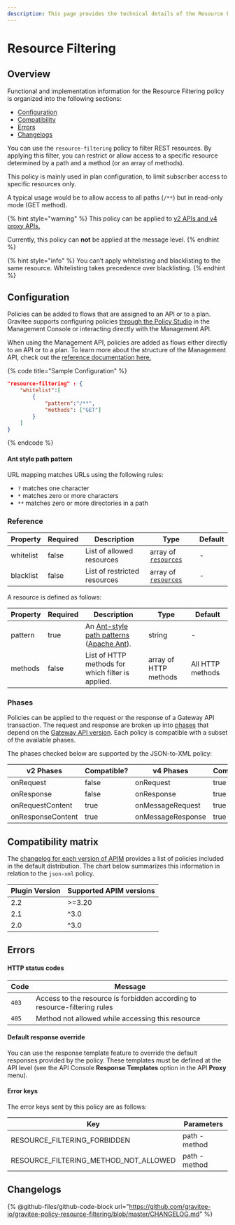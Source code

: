 ```yaml
---
description: This page provides the technical details of the Resource Filtering policy
---
```


# Resource Filtering

## Overview

Functional and implementation information for the Resource Filtering policy is organized into the following sections:

* [Configuration](resource-filtering.md#configuration)
* [Compatibility](resource-filtering.md#compatibility-matrix)
* [Errors](resource-filtering.md#errors)
* [Changelogs](resource-filtering.md#changelogs)

You can use the `resource-filtering` policy to filter REST resources. By applying this filter, you can restrict or allow access to a specific resource determined by a path and a method (or an array of methods).

This policy is mainly used in plan configuration, to limit subscriber access to specific resources only.

A typical usage would be to allow access to all paths (`/**`) but in read-only mode (GET method).

{% hint style="warning" %}
This policy can be applied to [v2 APIs and v4 proxy APIs.](../../overview/gravitee-api-definitions-and-execution-engines.md)

Currently, this policy can **not** be applied at the message level.
{% endhint %}

{% hint style="info" %}
You can’t apply whitelisting and blacklisting to the same resource. Whitelisting takes precedence over blacklisting.
{% endhint %}

## Configuration

Policies can be added to flows that are assigned to an API or to a plan. Gravitee supports configuring policies [through the Policy Studio](../../guides/policy-design/) in the Management Console or interacting directly with the Management API.

When using the Management API, policies are added as flows either directly to an API or to a plan. To learn more about the structure of the Management API, check out the [reference documentation here.](../management-api-reference/)

{% code title="Sample Configuration" %}
```json
"resource-filtering" : {
    "whitelist":[
        {
            "pattern":"/**",
            "methods": ["GET"]
        }
    ]
}
```
{% endcode %}

#### **Ant style path pattern**

URL mapping matches URLs using the following rules:

* `?` matches one character
* `*` matches zero or more characters
* `**` matches zero or more directories in a path

### Reference

<table><thead><tr><th>Property</th><th data-type="checkbox">Required</th><th>Description</th><th>Type</th><th>Default</th></tr></thead><tbody><tr><td>whitelist</td><td>false</td><td>List of allowed resources</td><td>array of <a href="https://docs.gravitee.io/apim/3.x/apim_policies_resource_filtering.html#gravitee-policy-resource-filtering-resource"><code>resources</code></a></td><td>-</td></tr><tr><td>blacklist</td><td>false</td><td>List of restricted resources</td><td>array of <a href="https://docs.gravitee.io/apim/3.x/apim_policies_resource_filtering.html#gravitee-policy-resource-filtering-resource"><code>resources</code></a></td><td>-</td></tr></tbody></table>

A resource is defined as follows:

<table><thead><tr><th>Property</th><th data-type="checkbox">Required</th><th>Description</th><th>Type</th><th>Default</th></tr></thead><tbody><tr><td>pattern</td><td>true</td><td>An <a href="https://docs.gravitee.io/apim/3.x/apim_policies_resource_filtering.html#gravitee-policy-resource-filtering-ant">Ant-style path patterns</a> (<a href="http://ant.apache.org/">Apache Ant</a>).</td><td>string</td><td>-</td></tr><tr><td>methods</td><td>false</td><td>List of HTTP methods for which filter is applied.</td><td>array of HTTP methods</td><td>All HTTP methods</td></tr></tbody></table>

### Phases

Policies can be applied to the request or the response of a Gateway API transaction. The request and response are broken up into [phases](broken-reference) that depend on the [Gateway API version](../../overview/gravitee-api-definitions-and-execution-engines.md). Each policy is compatible with a subset of the available phases.

The phases checked below are supported by the JSON-to-XML policy:

<table data-full-width="false"><thead><tr><th width="209">v2 Phases</th><th width="139" data-type="checkbox">Compatible?</th><th width="188.41136671177264">v4 Phases</th><th data-type="checkbox">Compatible?</th></tr></thead><tbody><tr><td>onRequest</td><td>false</td><td>onRequest</td><td>true</td></tr><tr><td>onResponse</td><td>false</td><td>onResponse</td><td>true</td></tr><tr><td>onRequestContent</td><td>true</td><td>onMessageRequest</td><td>true</td></tr><tr><td>onResponseContent</td><td>true</td><td>onMessageResponse</td><td>true</td></tr></tbody></table>

## Compatibility matrix

The [changelog for each version of APIM](../../releases-and-changelogs/changelogs/) provides a list of policies included in the default distribution. The chart below summarizes this information in relation to the `json-xml` policy.

<table data-full-width="false"><thead><tr><th>Plugin Version</th><th>Supported APIM versions</th></tr></thead><tbody><tr><td>2.2</td><td>>=3.20</td></tr><tr><td>2.1</td><td>^3.0</td></tr><tr><td>2.0</td><td>^3.0</td></tr></tbody></table>

## Errors

#### HTTP status codes

| Code  | Message                                                                   |
| ----- | ------------------------------------------------------------------------- |
| `403` | Access to the resource is forbidden according to resource-filtering rules |
| `405` | Method not allowed while accessing this resource                          |

#### Default response override

You can use the response template feature to override the default responses provided by the policy. These templates must be defined at the API level (see the API Console **Response Templates** option in the API **Proxy** menu).

#### Error keys

The error keys sent by this policy are as follows:

| Key                                       | Parameters    |
| ----------------------------------------- | ------------- |
| RESOURCE\_FILTERING\_FORBIDDEN            | path - method |
| RESOURCE\_FILTERING\_METHOD\_NOT\_ALLOWED | path - method |

## Changelogs

{% @github-files/github-code-block url="https://github.com/gravitee-io/gravitee-policy-resource-filtering/blob/master/CHANGELOG.md" %}
